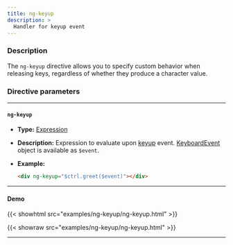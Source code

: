 ```yaml
---
title: ng-keyup
description: >
  Handler for keyup event
---
```


### Description

The `ng-keyup` directive allows you to specify custom behavior when releasing
keys, regardless of whether they produce a character value.

### Directive parameters

---

#### `ng-keyup`

- **Type:** [Expression](../../../typedoc/types/Expression.html)
- **Description:** Expression to evaluate upon
  [keyup](https://developer.mozilla.org/en-US/docs/Web/API/Element/keyup_event)
  event.
  [KeyboardEvent](https://developer.mozilla.org/en-US/docs/Web/API/KeyboardEvent)
  object is available as `$event`.
- **Example:**

  ```html
  <div ng-keyup="$ctrl.greet($event)"></div>
  ```

---

#### Demo

{{< showhtml src="examples/ng-keyup/ng-keyup.html" >}}

{{< showraw src="examples/ng-keyup/ng-keyup.html" >}}

---
